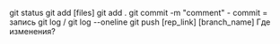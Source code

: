 git status
git add [files]    git add .
git commit -m "comment"  -  commit = запись
git log / git log --oneline
git push [rep_link] [branch_name]
Где изменения?
